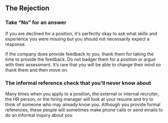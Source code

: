 ## The Rejection

### Take “No” for an answer

If you are declined for a position, it's perfectly okay to ask what skills and experience you were missing but you should not necessarily expect a response. 

If the company does provide feedback to you, thank them for taking the time to provide the feedback. Do not badger them for a position or argue with their assessment. It’s rare that you will be able to change their mind so thank them and then move on.

### The informal reference check that you’ll never know about

Many times when you apply to a position, the external or internal recruiter, the HR person, or the hiring manager will look at your resume and try to think of someone who may already know you. Although you provide formal references, these people will sometimes make phone calls or send emails to do an informal inquiry about you
